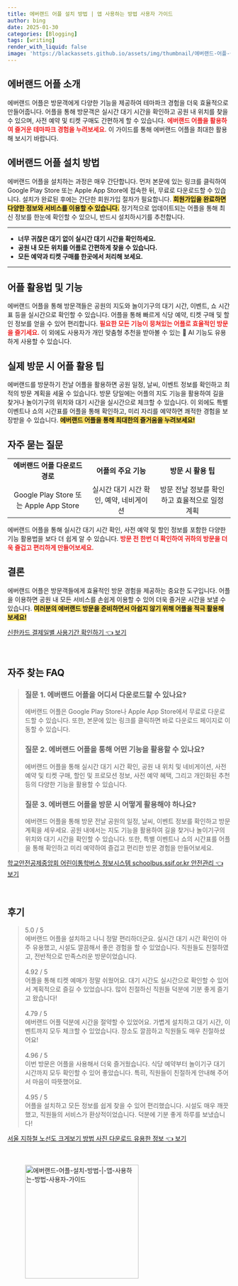 ```yaml
---
title: 에버랜드 어플 설치 방법 | 앱 사용하는 방법 사용자 가이드
author: bing
date: 2025-01-30
categories: [Blogging]
tags: [writing]
render_with_liquid: false
image: 'https://blackassets.github.io/assets/img/thumbnail/에버랜드-어플-설치-방법-|-앱-사용하는-방법-사용자-가이드.webp'
---
```



<h2 id='에버랜드_어플_소개'>에버랜드 어플 소개</h2>

<p>에버랜드 어플은 방문객에게 다양한 기능을 제공하여 테마파크 경험을 더욱 효율적으로 만들어줍니다. 
어플을 통해 방문객은 실시간 대기 시간을 확인하고 공원 내 위치를 찾을 수 있으며, 사전 예약 및 티켓 구매도 간편하게 할 수 있습니다. 
<b><span style="color: #ee2323;">에버랜드 어플을 활용하여 즐거운 테마파크 경험을 누려보세요.</span></b> 
이 가이드를 통해 에버랜드 어플을 최대한 활용해 보시기 바랍니다.</p>

<h2 id='에버랜드_어플_설치_방법'>에버랜드 어플 설치 방법</h2>

<p>에버랜드 어플을 설치하는 과정은 매우 간단합니다. 
먼저 본문에 있는 링크를 클릭하여 Google Play Store 또는 Apple App Store에 접속한 뒤, 무료로 다운로드할 수 있습니다. 
설치가 완료된 후에는 간단한 회원가입 절차가 필요합니다. 
<b><span style="background-color: #ffe066;">회원가입을 완료하면 다양한 정보와 서비스를 이용할 수 있습니다.</span></b> 
정기적으로 업데이트되는 어플을 통해 최신 정보를 한눈에 확인할 수 있으니, 반드시 설치하시기를 추천합니다.</p>

<hr />

<ul>
    <li><b>너무 귀찮은 대기 없이 실시간 대기 시간을 확인하세요.</b></li>
    <li><b>공원 내 모든 위치를 어플로 간편하게 찾을 수 있습니다.</b></li>
    <li><b>모든 예약과 티켓 구매를 한곳에서 처리해 보세요.</b></li>
</ul>

<hr />

<h2 id='어플_활용법_및_기능'>어플 활용법 및 기능</h2>

<p>에버랜드 어플을 통해 방문객들은 공원의 지도와 놀이기구의 대기 시간, 이벤트, 쇼 시간표 등을 실시간으로 확인할 수 있습니다. 
어플을 통해 빠르게 식당 예약, 티켓 구매 및 할인 정보를 얻을 수 있어 편리합니다. 
<b><span style="color: #ee2323;">필요한 모든 기능이 뭉쳐있는 어플로 효율적인 방문을 즐기세요.</span></b> 
이 외에도 사용자가 개인 맞춤형 추천을 받아볼 수 있는 🤖 AI 기능도 유용하게 사용할 수 있습니다.</p>

<h2 id='실제_방문시_어플_활용_팁'>실제 방문 시 어플 활용 팁</h2>

<p>에버랜드를 방문하기 전날 어플을 활용하면 공원 일정, 날씨, 이벤트 정보를 확인하고 최적의 방문 계획을 세울 수 있습니다. 
방문 당일에는 어플의 지도 기능을 활용하여 길을 찾거나 놀이기구의 위치와 대기 시간을 실시간으로 체크할 수 있습니다. 
이 외에도 특별 이벤트나 쇼의 시간표를 어플을 통해 확인하고, 미리 자리를 예약하면 쾌적한 경험을 보장받을 수 있습니다. 
<b><span style="background-color: #ffe066;">에버랜드 어플을 통해 최대한의 즐거움을 누려보세요!</span></b></p>

<h2 id='자주_묻는_질문'>자주 묻는 질문</h2>

<table>
    <tr>
        <td style="text-align: center; height: 17px;"><b>에버랜드 어플 다운로드 경로</b></td>
        <td style="text-align: center; height: 17px;"><b>어플의 주요 기능</b></td>
        <td style="text-align: center; height: 17px;"><b>방문 시 활용 팁</b></td>
    </tr>
    <tr>
        <td style="text-align: center; height: 17px;">Google Play Store 또는 Apple App Store</td>
        <td style="text-align: center; height: 17px;">실시간 대기 시간 확인, 예약, 네비게이션</td>
        <td style="text-align: center; height: 17px;">방문 전날 정보를 확인하고 효율적으로 일정 계획</td>
    </tr>
</table>

<p>에버랜드 어플을 통해 실시간 대기 시간 확인, 사전 예약 및 할인 정보를 포함한 다양한 기능 활용법을 보다 더 쉽게 알 수 있습니다. 
<b><span style="color: #ee2323;">방문 전 한번 더 확인하여 귀하의 방문을 더욱 즐겁고 편리하게 만들어보세요.</span></b></p>

<h2 id='결론'>결론</h2>

<p>에버랜드 어플은 방문객들에게 효율적인 방문 경험을 제공하는 중요한 도구입니다. 
어플을 이용하면 공원 내 모든 서비스를 손쉽게 이용할 수 있어 더욱 즐거운 시간을 보낼 수 있습니다. 
<b><span style="background-color: #ffe066;">여러분의 에버랜드 방문을 준비하면서 아쉽지 않기 위해 어플을 적극 활용해 보세요!</span></b></p>


<p><a class="click-button" title="신한카드 결제일별 사용기간 확인하기" href="https://blackassets.github.io/posts/%EC%8B%A0%ED%95%9C%EC%B9%B4%EB%93%9C-%EA%B2%B0%EC%A0%9C%EC%9D%BC%EB%B3%84-%EC%82%AC%EC%9A%A9%EA%B8%B0%EA%B0%84-%ED%99%95%EC%9D%B8%ED%95%98%EA%B8%B0/" rel="dofollow">신한카드 결제일별 사용기간 확인하기 👈 보기</a></p><br>
<h2 id='자주_찾는_FAQ'>자주 찾는 FAQ</h2>
<div itemscope="" itemtype="https://schema.org/FAQPage"> 
<blockquote> 
<div itemscope="" itemprop="mainEntity" itemtype="https://schema.org/Question"> 
<h3 itemprop="name">질문 1. 에버랜드 어플을 어디서 다운로드할 수 있나요?</h3> 
<div itemscope="" itemprop="acceptedAnswer" itemtype="https://schema.org/Answer"> 
<span itemprop="text"> 
<p>에버랜드 어플은 Google Play Store나 Apple App Store에서 무료로 다운로드할 수 있습니다. 또한, 본문에 있는 링크를 클릭하면 바로 다운로드 페이지로 이동할 수 있습니다.</p> 
</span> 
</div> 
</div> 

<div itemscope="" itemprop="mainEntity" itemtype="https://schema.org/Question"> 
<h3 itemprop="name">질문 2. 에버랜드 어플을 통해 어떤 기능을 활용할 수 있나요?</h3> 
<div itemscope="" itemprop="acceptedAnswer" itemtype="https://schema.org/Answer"> 
<span itemprop="text"> 
<p>에버랜드 어플을 통해 실시간 대기 시간 확인, 공원 내 위치 및 네비게이션, 사전 예약 및 티켓 구매, 할인 및 프로모션 정보, 사전 예약 혜택, 그리고 개인화된 추천 등의 다양한 기능을 활용할 수 있습니다.</p> 
</span> 
</div> 
</div> 

<div itemscope="" itemprop="mainEntity" itemtype="https://schema.org/Question"> 
<h3 itemprop="name">질문 3. 에버랜드 어플을 방문 시 어떻게 활용해야 하나요?</h3> 
<div itemscope="" itemprop="acceptedAnswer" itemtype="https://schema.org/Answer"> 
<span itemprop="text"> 
<p>에버랜드 어플을 통해 방문 전날 공원의 일정, 날씨, 이벤트 정보를 확인하고 방문 계획을 세우세요. 공원 내에서는 지도 기능을 활용하여 길을 찾거나 놀이기구의 위치와 대기 시간을 확인할 수 있습니다. 또한, 특별 이벤트나 쇼의 시간표를 어플을 통해 확인하고 미리 예약하여 즐겁고 편리한 방문 경험을 만들어보세요.</p> 
</span> 
</div> 
</div> 
</blockquote> 
</div>
<p><a class="click-button" title="학교안전공제중앙회 어린이통학버스 정보시스템 schoolbus.ssif.or.kr 안전관리" href="https://blackassets.github.io/posts/%ED%95%99%EA%B5%90%EC%95%88%EC%A0%84%EA%B3%B5%EC%A0%9C%EC%A4%91%EC%95%99%ED%9A%8C-%EC%96%B4%EB%A6%B0%EC%9D%B4%ED%86%B5%ED%95%99%EB%B2%84%EC%8A%A4-%EC%A0%95%EB%B3%B4%EC%8B%9C%EC%8A%A4%ED%85%9C-schoolbus.ssif.or.kr-%EC%95%88%EC%A0%84%EA%B4%80%EB%A6%AC/" rel="dofollow">학교안전공제중앙회 어린이통학버스 정보시스템 schoolbus.ssif.or.kr 안전관리 👈 보기</a></p><br>
<h2 id='후기'>후기</h2>
<div itemscope itemtype="https://schema.org/Product">
  <blockquote>
  <div itemprop="review" itemscope itemtype="https://schema.org/Review">
      <div itemprop="reviewRating" itemscope itemtype="https://schema.org/Rating"> <span itemprop="ratingValue">5.0</span> / <span itemprop="bestRating">5</span> </div>
      <span itemprop="reviewBody">에버랜드 어플을 설치하고 나니 정말 편리하더군요. 실시간 대기 시간 확인이 아주 유용했고, 시설도 깔끔해서 좋은 경험을 할 수 있었습니다. 직원들도 친절하였고, 전반적으로 만족스러운 방문이었습니다.</span>
  </div>
  <br>
  <div itemprop="review" itemscope itemtype="https://schema.org/Review">
      <div itemprop="reviewRating" itemscope itemtype="https://schema.org/Rating"> <span itemprop="ratingValue">4.92</span> / <span itemprop="bestRating">5</span> </div>
      <span itemprop="reviewBody">어플을 통해 티켓 예매가 정말 쉬웠어요. 대기 시간도 실시간으로 확인할 수 있어서 계획적으로 즐길 수 있었습니다. 많이 친절하신 직원들 덕분에 기분 좋게 즐기고 왔습니다!</span>
  </div>
  <br>
  <div itemprop="review" itemscope itemtype="https://schema.org/Review">
      <div itemprop="reviewRating" itemscope itemtype="https://schema.org/Rating"> <span itemprop="ratingValue">4.79</span> / <span itemprop="bestRating">5</span> </div>
      <span itemprop="reviewBody">에버랜드 어플 덕분에 시간을 절약할 수 있었어요. 가볍게 설치하고 대기 시간, 이벤트까지 모두 체크할 수 있었습니다. 장소도 깔끔하고 직원들도 매우 친절하셨어요!</span>
  </div>
  <br>
  <div itemprop="review" itemscope itemtype="https://schema.org/Review">
      <div itemprop="reviewRating" itemscope itemtype="https://schema.org/Rating"> <span itemprop="ratingValue">4.96</span> / <span itemprop="bestRating">5</span> </div>
      <span itemprop="reviewBody">이번 방문은 어플을 사용해서 더욱 즐거웠습니다. 식당 예약부터 놀이기구 대기 시간까지 모두 확인할 수 있어 좋았습니다. 특히, 직원들이 친절하게 안내해 주어서 마음이 따뜻했어요.</span>
  </div>
  <br>
  <div itemprop="review" itemscope itemtype="https://schema.org/Review">
      <div itemprop="reviewRating" itemscope itemtype="https://schema.org/Rating"> <span itemprop="ratingValue">4.95</span> / <span itemprop="bestRating">5</span> </div>
      <span itemprop="reviewBody">어플을 설치하고 모든 정보를 쉽게 찾을 수 있어 편리했습니다. 시설도 매우 깨끗했고, 직원들의 서비스가 환상적이었습니다. 덕분에 기분 좋게 하루를 보냈습니다!</span>
  </div>
  </blockquote>
</div>
<p><a class="click-button" title="서울 지하철 노선도 크게보기 방법 사진 다운로드 유용한 정보" href="https://blackassets.github.io/posts/%EC%84%9C%EC%9A%B8-%EC%A7%80%ED%95%98%EC%B2%A0-%EB%85%B8%EC%84%A0%EB%8F%84-%ED%81%AC%EA%B2%8C%EB%B3%B4%EA%B8%B0-%EB%B0%A9%EB%B2%95-%EC%82%AC%EC%A7%84-%EB%8B%A4%EC%9A%B4%EB%A1%9C%EB%93%9C-%EC%9C%A0%EC%9A%A9%ED%95%9C-%EC%A0%95%EB%B3%B4/" rel="dofollow">서울 지하철 노선도 크게보기 방법 사진 다운로드 유용한 정보 👈 보기</a></p><br>
<figure class="image"><img src="https://blackassets.github.io/assets/img/thumbnail/에버랜드-어플-설치-방법-|-앱-사용하는-방법-사용자-가이드.webp" alt="에버랜드-어플-설치-방법-|-앱-사용하는-방법-사용자-가이드" width="256" height="256"></figure>